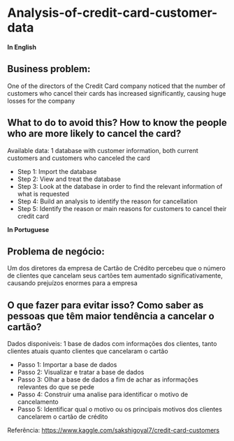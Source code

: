 # Analysis-of-credit-card-customer-data
**In English**
## Business problem:
One of the directors of the Credit Card company noticed that the number of customers who cancel their cards has increased significantly, causing huge losses for the company

## What to do to avoid this? How to know the people who are more likely to cancel the card?

Available data:
1 database with customer information, both current customers and customers who canceled the card

  - Step 1: Import the database
  - Step 2: View and treat the database
  - Step 3: Look at the database in order to find the relevant information of what is requested
  - Step 4: Build an analysis to identify the reason for cancellation
  - Step 5: Identify the reason or main reasons for customers to cancel their credit card

**In Portuguese**
## Problema de negócio:
Um dos diretores da empresa de Cartão de Crédito percebeu que o número de clientes que cancelam seus cartões tem aumentado significativamente, causando prejuízos enormes para a empresa

## O que fazer para evitar isso? Como saber as pessoas que têm maior tendência a cancelar o cartão?

Dados disponiveis:
1 base de dados com informações dos clientes, tanto clientes atuais quanto clientes que cancelaram o cartão
  - Passo 1: Importar a base de dados
  - Passo 2: Visualizar e tratar a base de dados
  - Passo 3: Olhar a base de dados a fim de achar as informações relevantes do que se pede
  - Passo 4: Construir uma analise para identificar o motivo de cancelamento
  - Passo 5: Identificar qual o motivo ou os principais motivos dos clientes cancelarem o cartão de crédito

Referência: https://www.kaggle.com/sakshigoyal7/credit-card-customers
